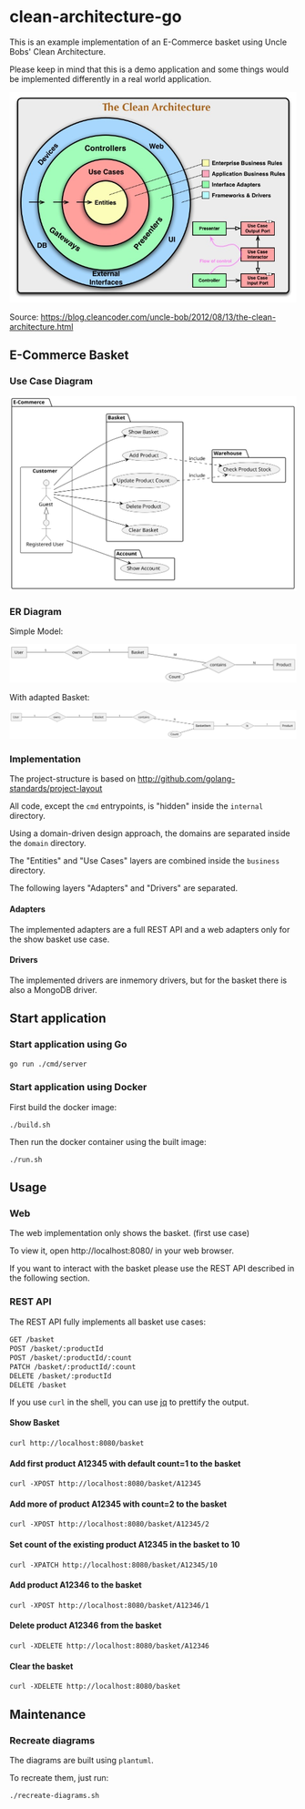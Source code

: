 # clean-architecture-go

This is an example implementation of an E-Commerce basket 
using Uncle Bobs' Clean Architecture.

Please keep in mind that this is a demo application
and some things would be implemented differently in a real world application.

![Clean Architecture Diagram](CleanArchitecture.jpg)

Source: https://blog.cleancoder.com/uncle-bob/2012/08/13/the-clean-architecture.html

## E-Commerce Basket

### Use Case Diagram

![](usecase-diagram.svg)

### ER Diagram

Simple Model:

![](er-diagram-simple.svg)

With adapted Basket:

![](er-diagram-adapted.svg)

### Implementation

The project-structure is based on http://github.com/golang-standards/project-layout

All code, except the `cmd` entrypoints, is "hidden" inside the `internal` directory.

Using a domain-driven design approach, the domains are separated inside the `domain` directory.

The "Entities" and "Use Cases" layers are combined inside the `business` directory.

The following layers "Adapters" and "Drivers" are separated.

#### Adapters

The implemented adapters are a full REST API and a web adapters only for the show basket use case.

#### Drivers

The implemented drivers are inmemory drivers, but for the basket there is also a MongoDB driver.

## Start application

### Start application using Go

```shell
go run ./cmd/server
```

### Start application using Docker

First build the docker image:

```shell
./build.sh
```

Then run the docker container using the built image:

```shell
./run.sh
```

## Usage

### Web

The web implementation only shows the basket. (first use case)

To view it, open http://localhost:8080/ in your web browser.

If you want to interact with the basket please use the REST API described in the following section.


### REST API

The REST API fully implements all basket use cases:

```shell
GET /basket
POST /basket/:productId
POST /basket/:productId/:count
PATCH /basket/:productId/:count
DELETE /basket/:productId
DELETE /basket
```

If you use `curl` in the shell, you can use [jq](https://github.com/jqlang/jq) to prettify the output.

#### Show Basket

```shell
curl http://localhost:8080/basket
```

#### Add first product A12345 with default count=1 to the basket

```shell
curl -XPOST http://localhost:8080/basket/A12345
```

#### Add more of product A12345 with count=2 to the basket

```shell
curl -XPOST http://localhost:8080/basket/A12345/2
```

#### Set count of the existing product A12345 in the basket to 10

```shell
curl -XPATCH http://localhost:8080/basket/A12345/10
```

#### Add product A12346 to the basket

```shell
curl -XPOST http://localhost:8080/basket/A12346/1
```

#### Delete product A12346 from the basket

```shell
curl -XDELETE http://localhost:8080/basket/A12346
```

#### Clear the basket

```shell
curl -XDELETE http://localhost:8080/basket
```

## Maintenance

### Recreate diagrams

The diagrams are built using `plantuml`.

To recreate them, just run:

```shell
./recreate-diagrams.sh
```
